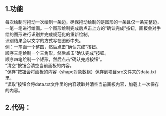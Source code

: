 <h2>1.功能</h2>
每次绘制时拖动一次绘制一条边，确保拖动绘制的是图形的一条且仅一条完整边，一笔一笔进行绘画。一个图形绘制完成后点击上方的“确认完成”按钮，画板会对手绘的图形进行识别并完成规范化的重新绘制。<br>
识别结果会以文字的方式写在图形中央。<br>
例：一笔画一个整圆，然后点击“确认完成”按钮。<br>
顺序三笔绘制一个三角形，然后点击“确认完成”按钮。<br>
顺序四笔绘制一个矩形，然后点击“确认完成按钮”。<br>
“清空”按钮会清空当前画板的内容。<br>
“保存”按钮会将画板的内容（shape对象数组）保存到项目src文件夹的data.txt里。<br>
“读取”按钮会将data.txt文件里的内容读取并清空当前画板内容，加载上一次保存的内容。<br>

<h2>2.代码：</h2>
